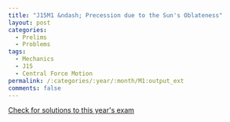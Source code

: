```yaml
---
title: "J15M1 &ndash; Precession due to the Sun's Oblateness"
layout: post
categories:
  - Prelims
  - Problems
tags:
  - Mechanics
  - J15
  - Central Force Motion
permalink: /:categories/:year/:month/M1:output_ext
comments: false
---
```

<object data="2015J1M.pdf" type="application/pdf" width="100%" height="500"></object>
<div class="message"><a href='https://princetonprelim.com/prelim/34/'>Check for solutions to this year's exam</a></div>